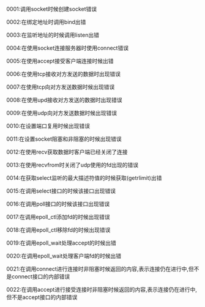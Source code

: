 0001:调用socket时候创建socket错误

0002:在绑定地址时调用bind出错

0003:在监听地址的时候调用listen出错

0004:在使用socket连接服务器时使用connect错误

0005:在使用accept接受客户端连接时候出错

0006:在使用tcp接收对方发送的数据时出现错误

0007:在使用tcp向对方发送数据时候出现错误

0008:在使用upd接收对方发送的数据时出现错误

0009:在使用udp向对方发送数据时候出现错误

0010:在设置端口复用时候出现错误

0011:在设置socket阻塞和非阻塞的时候出现错误

0012:在使用recv获取数据时客户端已经关闭了连接

0013:在使用recvfrom时关闭了udp使用的fd出现的错误

0014:在获取select监听的最大描述符值的时候获取(getrlimit)出错

0015:在调用select接口的时候该接口出现错误

0016:在调用poll接口的时候该接口出现错误

0017:在调用epoll_ctl添加fd的时候出现错误

0018:在调用epoll_ctl移除fd的时候出现错误

0019:在调用epoll_wait处理accept的时候出错

0020:在调用epoll_wait处理客户端fd的时候出错

0021:在调用connect进行连接时非阻塞时候返回的内容,表示连接仍在进行中,但不是connect接口的内部错误

0022:在调用accept进行接受连接时非阻塞时候返回的内容,表示连接仍在进行中,但不是accept接口的内部错误

